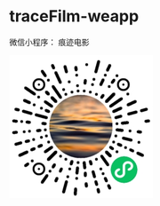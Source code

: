 # traceFilm-weapp
微信小程序： 痕迹电影

<img src='https://raw.githubusercontent.com/taishuaiwang/traceFilm-weapp/main/static/images/%E5%B0%8F%E7%A8%8B%E5%BA%8F.jpg'>



